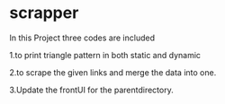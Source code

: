 # scrapper
In this Project three codes are included 

1.to print triangle pattern in both static and dynamic

2.to scrape the given links and merge the data into one.

3.Update the frontUI for the parentdirectory.
